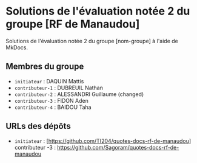 # Solutions de l'évaluation notée 2 du groupe [RF de Manaudou]

Solutions de l'évaluation notée 2 du groupe [nom-groupe] à l'aide de MkDocs.

## Membres du groupe

- `initiateur` : DAQUIN Mattis 
- `contributeur-1` : DUBREUIL Nathan
- `contributeur-2` : ALESSANDRI Guillaume (changed)
- `contributeur-3` : FIDON Aden
- `contributeur-4` : BAIDOU Taha


## URLs des dépôts

- `initiateur` : [https://github.com/TI204/quotes-docs-rf-de-manaudou]
contributeur -3 : https://github.com/Sagoram/quotes-docs-rf-de-manaudou
